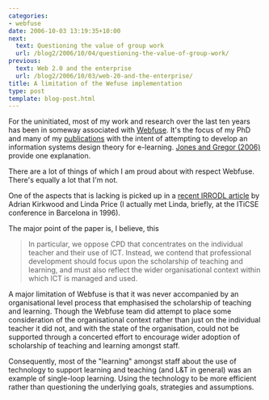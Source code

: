 ```yaml
---
categories:
- webfuse
date: 2006-10-03 13:19:35+10:00
next:
  text: Questioning the value of group work
  url: /blog2/2006/10/04/questioning-the-value-of-group-work/
previous:
  text: Web 2.0 and the enterprise
  url: /blog2/2006/10/03/web-20-and-the-enterprise/
title: A limitation of the Wefuse implementation
type: post
template: blog-post.html
---
```

For the uninitiated, most of my work and research over the last ten years has been in someway associated with [Webfuse](http://webfuse.cqu.edu.au/). It's the focus of my PhD and many of my [publications](http://cq-pan.cqu.edu.au/david-jones/Publications/Papers_and_Books/) with the intent of attempting to develop an information systems design theory for e-learning. [Jones and Gregor (2006)](http://cq-pan.cqu.edu.au/david-jones/Publications/Papers_and_Books/formulation.pdf) provide one explanation.

There are a lot of things of which I am proud about with respect Webfuse. There's equally a lot that I'm not.

One of the aspects that is lacking is picked up in a [recent IRRODL article](http://www.irrodl.org/index.php/irrodl/article/view/294) by Adrian Kirkwood and Linda Price (I actually met Linda, briefly, at the ITiCSE conference in Barcelona in 1996).

The major point of the paper is, I believe, this

> In particular, we oppose CPD that concentrates on the individual teacher and their use of ICT. Instead, we contend that professional development should focus upon the scholarship of teaching and learning, and must also reflect the wider organisational context within which ICT is managed and used.

A major limitation of Webfuse is that it was never accompanied by an organisational level process that emphasised the scholarship of teaching and learning. Though the Webfuse team did attempt to place some consideration of the organisational context rather than just on the individual teacher it did not, and with the state of the organisation, could not be supported through a concerted effort to encourage wider adoption of scholarship of teaching and learning amongst staff.

Consequently, most of the "learning" amongst staff about the use of technology to support learning and teaching (and L&T in general) was an example of single-loop learning. Using the technology to be more efficient rather than questioning the underlying goals, strategies and assumptions.